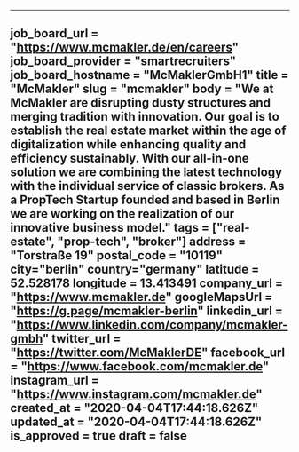 ---
job_board_url = "https://www.mcmakler.de/en/careers"
job_board_provider = "smartrecruiters"
job_board_hostname = "McMaklerGmbH1"
title = "McMakler"
slug = "mcmakler"
body = "We at McMakler are disrupting dusty structures and merging tradition with innovation. Our goal is to establish the real estate market within the age of digitalization while enhancing quality and efficiency sustainably. With our all-in-one solution we are combining the latest technology with the individual service of classic brokers. As a PropTech Startup founded and based in Berlin we are working on the realization of our innovative business model."
tags = ["real-estate", "prop-tech", "broker"]
address = "Torstraße 19"
postal_code = "10119"
city="berlin"
country="germany"
latitude = 52.528178
longitude = 13.413491
company_url = "https://www.mcmakler.de"
googleMapsUrl = "https://g.page/mcmakler-berlin"
linkedin_url = "https://www.linkedin.com/company/mcmakler-gmbh"
twitter_url = "https://twitter.com/McMaklerDE"
facebook_url = "https://www.facebook.com/mcmakler.de"
instagram_url = "https://www.instagram.com/mcmakler.de"
created_at = "2020-04-04T17:44:18.626Z"
updated_at = "2020-04-04T17:44:18.626Z"
is_approved = true
draft = false
---
